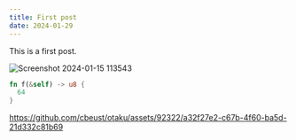 ```yaml
---
title: First post
date: 2024-01-29
---
```


This is a first post.

![Screenshot 2024-01-15 113543](https://github.com/cbeust/otaku/assets/92322/1270e04d-674d-4e49-bee0-97995c2a9118)

```rust
fn f(&self) -> u8 {
  64
}
```



https://github.com/cbeust/otaku/assets/92322/a32f27e2-c67b-4f60-ba5d-21d332c81b69


